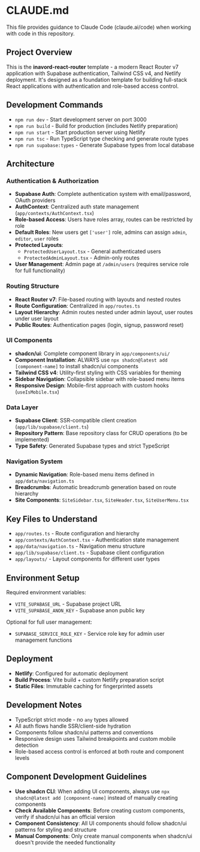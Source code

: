 # CLAUDE.md

This file provides guidance to Claude Code (claude.ai/code) when working with code in this repository.

## Project Overview

This is the **inavord-react-router** template - a modern React Router v7 application with Supabase authentication, Tailwind CSS v4, and Netlify deployment. It's designed as a foundation template for building full-stack React applications with authentication and role-based access control.

## Development Commands

- `npm run dev` - Start development server on port 3000
- `npm run build` - Build for production (includes Netlify preparation)
- `npm run start` - Start production server using Netlify
- `npm run tsc` - Run TypeScript type checking and generate route types
- `npm run supabase:types` - Generate Supabase types from local database

## Architecture

### Authentication & Authorization
- **Supabase Auth**: Complete authentication system with email/password, OAuth providers
- **AuthContext**: Centralized auth state management (`app/contexts/AuthContext.tsx`)
- **Role-based Access**: Users have roles array, routes can be restricted by role
- **Default Roles**: New users get `['user']` role, admins can assign `admin`, `editor`, `user` roles
- **Protected Layouts**: 
  - `ProtectedUserLayout.tsx` - General authenticated users
  - `ProtectedAdminLayout.tsx` - Admin-only routes
- **User Management**: Admin page at `/admin/users` (requires service role for full functionality)

### Routing Structure
- **React Router v7**: File-based routing with layouts and nested routes
- **Route Configuration**: Centralized in `app/routes.ts`
- **Layout Hierarchy**: Admin routes nested under admin layout, user routes under user layout
- **Public Routes**: Authentication pages (login, signup, password reset)

### UI Components
- **shadcn/ui**: Complete component library in `app/components/ui/`
- **Component Installation**: ALWAYS use `npx shadcn@latest add [component-name]` to install shadcn/ui components
- **Tailwind CSS v4**: Utility-first styling with CSS variables for theming
- **Sidebar Navigation**: Collapsible sidebar with role-based menu items
- **Responsive Design**: Mobile-first approach with custom hooks (`useIsMobile.tsx`)

### Data Layer
- **Supabase Client**: SSR-compatible client creation (`app/lib/supabase/client.ts`)
- **Repository Pattern**: Base repository class for CRUD operations (to be implemented)
- **Type Safety**: Generated Supabase types and strict TypeScript

### Navigation System
- **Dynamic Navigation**: Role-based menu items defined in `app/data/navigation.ts`
- **Breadcrumbs**: Automatic breadcrumb generation based on route hierarchy
- **Site Components**: `SiteSidebar.tsx`, `SiteHeader.tsx`, `SiteUserMenu.tsx`

## Key Files to Understand

- `app/routes.ts` - Route configuration and hierarchy
- `app/contexts/AuthContext.tsx` - Authentication state management
- `app/data/navigation.ts` - Navigation menu structure
- `app/lib/supabase/client.ts` - Supabase client configuration
- `app/layouts/` - Layout components for different user types

## Environment Setup

Required environment variables:
- `VITE_SUPABASE_URL` - Supabase project URL
- `VITE_SUPABASE_ANON_KEY` - Supabase anon public key

Optional for full user management:
- `SUPABASE_SERVICE_ROLE_KEY` - Service role key for admin user management functions

## Deployment

- **Netlify**: Configured for automatic deployment
- **Build Process**: Vite build + custom Netlify preparation script
- **Static Files**: Immutable caching for fingerprinted assets

## Development Notes

- TypeScript strict mode - no `any` types allowed
- All auth flows handle SSR/client-side hydration
- Components follow shadcn/ui patterns and conventions
- Responsive design uses Tailwind breakpoints and custom mobile detection
- Role-based access control is enforced at both route and component levels

## Component Development Guidelines

- **Use shadcn CLI**: When adding UI components, always use `npx shadcn@latest add [component-name]` instead of manually creating components
- **Check Available Components**: Before creating custom components, verify if shadcn/ui has an official version
- **Component Consistency**: All UI components should follow shadcn/ui patterns for styling and structure
- **Manual Components**: Only create manual components when shadcn/ui doesn't provide the needed functionality